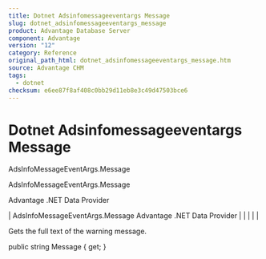 ```yaml
---
title: Dotnet Adsinfomessageeventargs Message
slug: dotnet_adsinfomessageeventargs_message
product: Advantage Database Server
component: Advantage
version: "12"
category: Reference
original_path_html: dotnet_adsinfomessageeventargs_message.htm
source: Advantage CHM
tags:
  - dotnet
checksum: e6ee87f8af408c0bb29d11eb8e3c49d47503bce6
---
```


# Dotnet Adsinfomessageeventargs Message

AdsInfoMessageEventArgs.Message

AdsInfoMessageEventArgs.Message

Advantage .NET Data Provider

| AdsInfoMessageEventArgs.Message  Advantage .NET Data Provider |  |  |  |  |

Gets the full text of the warning message.

public string Message { get; }
